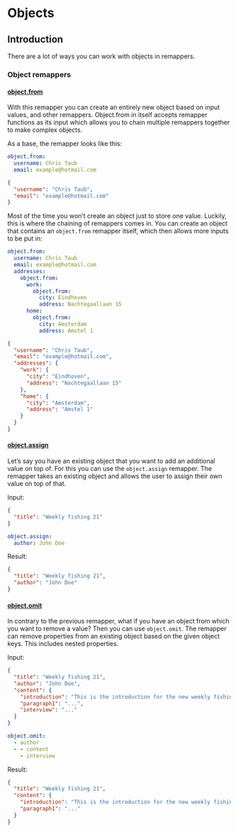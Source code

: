 # Objects

## Introduction

There are a lot of ways you can work with objects in remappers.

### Object remappers

#### [object.from](/docs/reference/remapper#object.from)

With this remapper you can create an entirely new object based on input values, and other remappers.
Object.from in itself accepts remapper functions as its input which allows you to chain multiple
remappers together to make complex objects.

As a base, the remapper looks like this:

```yaml
object.from:
  username: Chris Taub
  email: example@hotmail.com
```

```json
{
  "username": "Chris Taub",
  "email": "example@hotmail.com"
}
```

Most of the time you won’t create an object just to store one value. Luckily, this is where the
chaining of remappers comes in. You can create an object that contains an `object.from` remapper
itself, which then allows more inputs to be put in:

```yaml
object.from:
  username: Chris Taub
  email: example@hotmail.com
  addresses:
    object.from:
      work:
        object.from:
          city: Eindhoven
          address: Nachtegaallaan 15
      home:
        object.from:
          city: Amsterdam
          address: Amstel 1
```

```json
{
  "username": "Chris Taub",
  "email": "example@hotmail.com",
  "addresses": {
    "work": {
      "city": "Eindhoven",
      "address": "Nachtegaallaan 15"
    },
    "home": {
      "city": "Amsterdam",
      "address": "Amstel 1"
    }
  }
}
```

#### [object.assign](/docs/reference/remapper#object.assign)

Let’s say you have an existing object that you want to add an additional value on top of. For this
you can use the `object.assign` remapper. The remapper takes an existing object and allows the user
to assign their own value on top of that.

Input:

```json
{
  "title": "Weekly fishing 21"
}
```

```yaml
object.assign:
  author: John Doe
```

Result:

```json
{
  "title": "Weekly fishing 21",
  "author": "John Doe"
}
```

#### [object.omit](/docs/reference/remapper#object.omit)

In contrary to the previous remapper, what if you have an object from which you want to remove a 
value? 
Then you can use `object.omit`. The remapper can remove properties from an existing object
based on the given object keys. This includes nested properties.

Input:

```json
{
  "title": "Weekly fishing 21",
  "author": "John Doe",
  "content": {
    "introduction": "This is the introduction for the new weekly fishing issue",
    "paragraph1": "...",
    "interview": "..."
  }
}
```

```yaml
object.omit:
  - author
  - - content
    - interview
```

Result:

```json
{
  "title": "Weekly fishing 21",
  "content": {
    "introduction": "This is the introduction for the new weekly fishing issue",
    "paragraph1": "..."
  }
}
```

